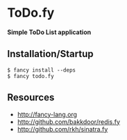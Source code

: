 # ToDo.fy
**Simple ToDo List application**

## Installation/Startup

    $ fancy install --deps
    $ fancy todo.fy

## Resources

* http://fancy-lang.org
* http://github.com/bakkdoor/redis.fy
* http://github.com/rkh/sinatra.fy